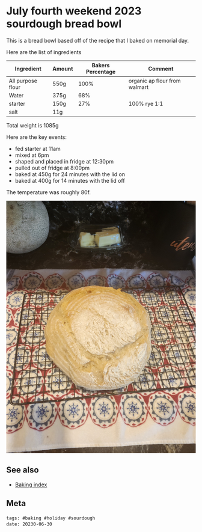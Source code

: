 # July fourth weekend 2023 sourdough bread bowl

This is a bread bowl based off of the recipe that I baked on memorial day.

Here are the list of ingredients

| Ingredient        | Amount | Bakers Percentage | Comment                       |
| ----------------- | ------ | ----------------- | ----------------------------- |
| All purpose flour | 550g   | 100%              | organic ap flour from walmart |
| Water             | 375g   | 68%               |                               |
| starter           | 150g   | 27%               | 100% rye 1:1                  |
| salt              | 11g    |                   |                               |

Total weight is 1085g

Here are the key events:

- fed starter at 11am
- mixed at 6pm
- shaped and placed in fridge at 12:30pm
- pulled out of fridge at 8:00pm
- baked at 450g for 24 minutes with the lid on
- baked at 400g for 14 minutes with the lid off

The temperature was roughly 80f.

![baked sourdough loaf](20230701_124014.jpg)

## See also

- [Baking index](../292)

## Meta

    tags: #baking #holiday #sourdough
    date: 20230-06-30
